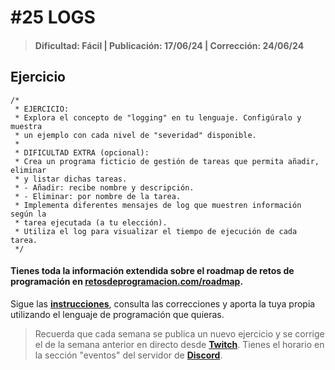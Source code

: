 # #25 LOGS
> #### Dificultad: Fácil | Publicación: 17/06/24 | Corrección: 24/06/24

## Ejercicio

```
/*
 * EJERCICIO:
 * Explora el concepto de "logging" en tu lenguaje. Configúralo y muestra
 * un ejemplo con cada nivel de "severidad" disponible.
 *
 * DIFICULTAD EXTRA (opcional):
 * Crea un programa ficticio de gestión de tareas que permita añadir, eliminar
 * y listar dichas tareas.
 * - Añadir: recibe nombre y descripción.
 * - Eliminar: por nombre de la tarea.
 * Implementa diferentes mensajes de log que muestren información según la 
 * tarea ejecutada (a tu elección).
 * Utiliza el log para visualizar el tiempo de ejecución de cada tarea. 
 */
```
#### Tienes toda la información extendida sobre el roadmap de retos de programación en **[retosdeprogramacion.com/roadmap](https://retosdeprogramacion.com/roadmap)**.

Sigue las **[instrucciones](../../README.md)**, consulta las correcciones y aporta la tuya propia utilizando el lenguaje de programación que quieras.

> Recuerda que cada semana se publica un nuevo ejercicio y se corrige el de la semana anterior en directo desde **[Twitch](https://twitch.tv/mouredev)**. Tienes el horario en la sección "eventos" del servidor de **[Discord](https://discord.gg/mouredev)**.